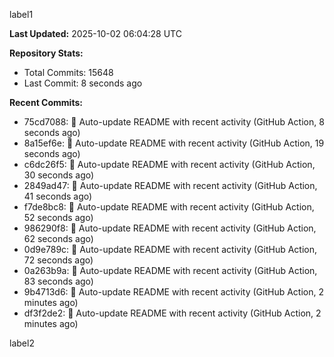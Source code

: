 
label1 
<!-- ACTIVITY_START -->
**Last Updated:** 2025-10-02 06:04:28 UTC

**Repository Stats:**
- Total Commits: 15648
- Last Commit: 8 seconds ago

**Recent Commits:**
- 75cd7088: 🤖 Auto-update README with recent activity (GitHub Action, 8 seconds ago)
- 8a15ef6e: 🤖 Auto-update README with recent activity (GitHub Action, 19 seconds ago)
- c6dc26f5: 🤖 Auto-update README with recent activity (GitHub Action, 30 seconds ago)
- 2849ad47: 🤖 Auto-update README with recent activity (GitHub Action, 41 seconds ago)
- f7de8bc8: 🤖 Auto-update README with recent activity (GitHub Action, 52 seconds ago)
- 986290f8: 🤖 Auto-update README with recent activity (GitHub Action, 62 seconds ago)
- 0d9e789c: 🤖 Auto-update README with recent activity (GitHub Action, 72 seconds ago)
- 0a263b9a: 🤖 Auto-update README with recent activity (GitHub Action, 83 seconds ago)
- 9b4713d6: 🤖 Auto-update README with recent activity (GitHub Action, 2 minutes ago)
- df3f2de2: 🤖 Auto-update README with recent activity (GitHub Action, 2 minutes ago)
<!-- ACTIVITY_END -->

label2
